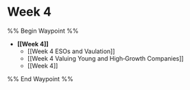 # Week 4
%% Begin Waypoint %%
- **[[Week 4]]**
	- [[Week 4 ESOs and Vaulation]]
	- [[Week 4 Valuing Young and High‐Growth Companies]]
	- [[Week 4]]

%% End Waypoint %%